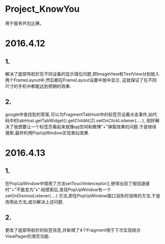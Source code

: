# Project_KnowYou
用于服务外包比赛。
# 2016.4.12
## 1.
  解决了底部导航栏在不同设备的显示错位问题,把ImageView和TextView分别放入两个FrameLayout中,然后都在FrameLayout设置中居中显示,
这就保证了在不同尺寸的手机中都能达到预期的效果.
## 2.
google中查找到的答案,可以为FragmentTabHost中的标签页设置点击事件,如代码中的tabHost.getTabWidget().getChildAt(2).setOnClickListener(.....),
刚好解决了我想要让一个标签页看起来就像qq空间和微博"+"弹窗效果的问题.于是继续搜索,最终利用PopUpWindow实现类似效果.
# 2016.4.13
## 1.
在PopUpWindow中错用了方法setTouchInterceptor(),使得出现了按回退键时"+"不能变为"x".经摸索后,发现PopUpWindow有一个setOnDismissListener(....)
方法,即在PopUpWindow窗口消失时调用的方法,于是改用此方法,成功解决上述问题.
## 2.
更改了底部导航栏的标签信息,并新增了4个Fragment用于下次实现结合ViewPager的滑页功能.

